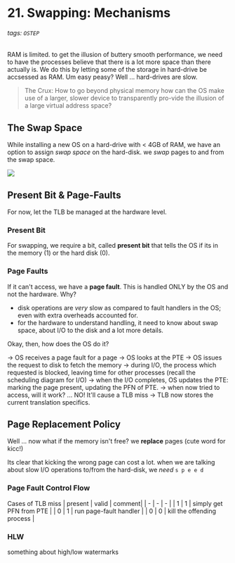# 21. Swapping: Mechanisms
###### tags: `OSTEP`

RAM is limited. to get the illusion of buttery smooth performance, we need to have the processes believe that there is a lot more space than there actually is. We do this by letting some of the storage in hard-drive be accsessed as RAM. Um easy peasy? Well ... hard-drives are slow.

> The Crux: How to go beyond physical memory
> how can the OS make use of a larger, slower device to transparently pro-vide the illusion of a large virtual address space?

## The Swap Space
While installing a new OS on a hard-drive with < 4GB of RAM, we have an option to assign *swap space* on the hard-disk. we *swap* pages to and from the swap space.

![](https://i.imgur.com/IDv1khf.png)

## Present Bit & Page-Faults
For now, let the TLB be managed at the hardware level.

### Present Bit
For swapping, we require a bit, called **present bit** that tells the OS if its in the memory (1) or the hard disk (0).

### Page Faults
If it can't access, we have a **page fault**. This is handled ONLY by the OS and not the hardware. Why?
- disk operations are *very* slow as compared to fault handlers in the OS; even with extra overheads accounted for.
- for the hardware to understand handling, it need to know about swap space, about I/O to the disk and a lot more details.

Okay, then, how does the OS do it?

-> OS receives a page fault for a page
-> OS looks at the PTE
-> OS issues the request to disk to fetch the memory
-> during I/O, the process which requested is blocked, leaving time for other processes (recall the scheduling diagram for I/O)
-> when the I/O completes, OS updates the PTE: marking the page present, updating the PFN of PTE.
-> when now tried to access, will it work?  ... NO! It'll cause a TLB miss
-> TLB now stores the current translation specifics.


## Page Replacement Policy
Well ... now what if the memory isn't free? we **replace** pages (cute word for kicc!)

Its clear that kicking the wrong page can cost a lot. when we are talking about slow I/O operations to/from the hard-disk, we *need* `s p e e d`

### Page Fault Control Flow
Cases of TLB miss
| present | valid | comment| 
| - | - | - |
| 1 | 1 | simply get PFN from PTE |
| 0 | 1 | run page-fault handler |
| 0 | 0 | kill the offending process |

### HLW
something about high/low watermarks
